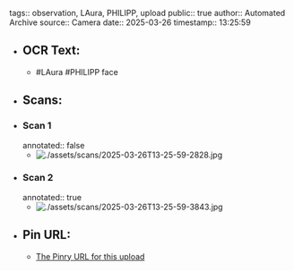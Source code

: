 tags:: observation, LAura, PHILIPP, upload
public:: true
author:: Automated Archive
source:: Camera
date:: 2025-03-26
timestamp:: 13:25:59

- ## OCR Text:
	- #LAura
	  #PHILIPP
	  face
- ## Scans:
- ### Scan 1
  annotated:: false
	- ![./assets/scans/2025-03-26T13-25-59-2828.jpg](./assets/scans/2025-03-26T13-25-59-2828.jpg)
- ### Scan 2
  annotated:: true
	- ![./assets/scans/2025-03-26T13-25-59-3843.jpg](./assets/scans/2025-03-26T13-25-59-3843.jpg)
- ## Pin URL:
	- [The Pinry URL for this upload](https://pinry.petau.net/pins/306/)